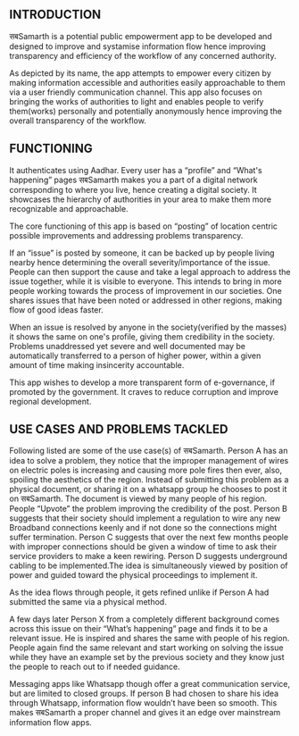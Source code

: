 
## INTRODUCTION

सबSamarth is a potential public empowerment app to be developed and designed to improve and systamise information flow hence improving transparency and efficiency of the workflow of any concerned authority.

As depicted by its name, the app attempts to empower every citizen by making information accessible and authorities easily approachable to them via a user friendly communication channel. This app also focuses on bringing the works of authorities to light and enables people to verify them(works) personally and potentially anonymously hence improving the overall transparency of the workflow.


## FUNCTIONING

It authenticates using Aadhar. Every user has a “profile” and “What's happening” pages  सबSamarth makes you a part of a digital network corresponding to where you live, hence creating a digital society. It showcases the hierarchy of authorities in your area to make them more recognizable and approachable.

The core functioning of this app is based on “posting” of location centric possible improvements and addressing problems transparency.

If an “issue” is posted by someone, it can be backed up by people living nearby hence determining the overall severity/importance of the issue. People can then support the cause and take a legal approach to address the issue together, while it is visible to everyone. This intends to bring in more people working towards the process of improvement in our societies. One shares issues that have been noted or addressed in other regions, making flow of good ideas faster.

When an issue is resolved by anyone in the society(verified by the masses) it shows the same on one's profile, giving them credibility in the society. Problems unaddressed yet severe and well documented may be automatically transferred to a person of higher power, within a given amount of time making insincerity accountable.

This app wishes to develop a more transparent form of e-governance, if promoted by the government. It craves to reduce corruption and improve regional development.


## USE CASES AND PROBLEMS TACKLED

Following listed are some of the use case(s) of सबSamarth.
Person A has an idea to solve a problem, they notice that the improper management of wires on electric poles is increasing and causing more pole fires then ever, also, spoiling the aesthetics of the region. Instead of submitting this problem as a physical document, or sharing it on a whatsapp group he chooses to post it on सबSamarth. The document is viewed by many people of his region. People “Upvote” the problem improving the credibility of the post. Person B suggests that their society should implement a regulation to wire any new Broadband connections keenly and if not done so the connections might suffer termination. Person C suggests that over the next few months people with improper connections should be given a window of time to ask their service providers to make a keen rewiring. Person D suggests underground cabling to be implemented.The idea is simultaneously viewed by position of power and guided toward the physical proceedings to implement it.

As the idea flows through people, it gets refined unlike if Person A had submitted the same via a physical method.

A few days later Person X from a completely different background comes across this issue on their “What’s happening” page and finds it to be a relevant issue. He is inspired and shares the same with people of his region. People again find the same relevant and start working on solving the issue while they have an example set by the previous society and they know just the people to reach out to if needed guidance.

Messaging apps like Whatsapp though offer a great communication service, but are limited to closed groups. If person B had chosen to share his idea through Whatsapp, information flow wouldn’t have been so smooth. This makes सबSamarth a proper channel and gives it an edge over mainstream information flow apps. 
